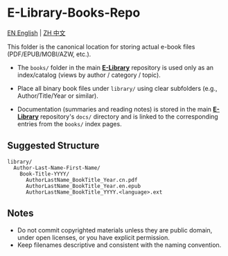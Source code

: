 # E-Library-Books-Repo

[EN English](./README.md) | [ZH 中文](./README.zh-CN.md)

This folder is the canonical location for storing actual e-book files (PDF/EPUB/MOBI/AZW, etc.).

- The `books/` folder in the main [**E-Library**](https://github.com/TiiJeiJ8/E-Library/README.md) repository is used only as an index/catalog (views by author / category / topic).

- Place all binary book files under `library/` using clear subfolders (e.g., Author/Title/Year or similar).

- Documentation (summaries and reading notes) is stored in the main [**E-Library**](https://github.com/TiiJeiJ8/E-Library/README.md) repository's `docs/` directory and is linked to the corresponding entries from the `books/` index pages.

## Suggested Structure

```
library/
  Author-Last-Name-First-Name/
    Book-Title-YYYY/
      AuthorLastName_BookTitle_Year.cn.pdf
      AuthorLastName_BookTitle_Year.en.epub
      AuthorLastName_BookTitle_YYYY.<language>.ext
```

## Notes

- Do not commit copyrighted materials unless they are public domain, under open licenses, or you have explicit permission.
- Keep filenames descriptive and consistent with the naming convention.
